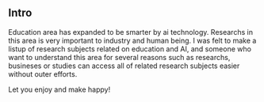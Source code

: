 ## Intro

Education area has expanded to be smarter by ai technology. Researchs in this area is very important to industry and human being.
I was felt to make a listup of research subjects related on education and AI, and someone who want to understand this area for several reasons 
such as researchs, busineses or studies can access all of related research subjects easier without outer efforts.

Let you enjoy and make happy!
